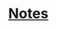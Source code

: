 # [Notes](https://docs.google.com/document/d/1c3mjbPWx6rwYzaW88ceUeu9d-zMnZszkUPHe1PbLjNU/edit?usp=sharing)